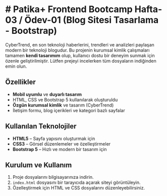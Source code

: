 # # Patika+ Frontend Bootcamp Hafta-03 / Ödev-01  (Blog Sitesi Tasarlama - Bootstrap)

CyberTrend, en son teknoloji haberlerini, trendleri ve analizleri paylaşan modern bir teknoloji blogudur. Bu projenin kurumsal kimlik çalışmaları tamamen **kendi tasarımım** olup, kullanıcı dostu bir deneyim sunmak için özenle geliştirilmiştir. Lütfen prejeyi incelerken tüm dosyaların indiğinden emin olun.

## Özellikler
- **Mobil uyumlu** ve **duyarlı tasarım**
- HTML, CSS ve Bootstrap 5 kullanılarak oluşturuldu
- **Özgün kurumsal kimlik** ve tasarım (CyberTrend)
- İletişim formu, blog içerikleri ve kategori bazlı sayfalar

## Kullanılan Teknolojiler
- **HTML5** – Sayfa yapısını oluşturmak için
- **CSS3** – Görsel düzenlemeler ve özelleştirmeler
- **Bootstrap 5** – Hızlı ve modern bir tasarım için

## Kurulum ve Kullanım
1. Proje dosyalarını bilgisayarınıza indirin.
2. `index.html` dosyasını bir tarayıcıda açarak siteyi görüntüleyin.
3. Özelleştirmek için HTML ve CSS dosyalarını düzenleyebilirsiniz.
